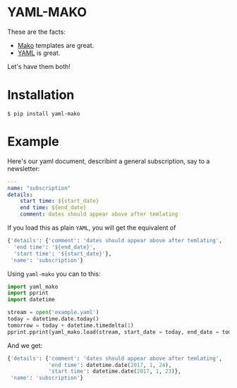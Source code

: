# YAML-MAKO

These are the facts:

* [Mako](http://www.makotemplates.org/) templates are great.
* [YAML](https://en.wikipedia.org/wiki/YAML) is great.

Let's have them both!

# Installation

    $ pip install yaml-mako

# Example

Here's our yaml document, describint a general subscription, say to a newsletter:

```yaml
---
name: "subscription"
details:
    start time: ${start_date}
    end time: ${end_date}
    comment: dates should appear above after temlating
```

If you load this as plain `YAML`, you will get the equivalent of

```python
{'details': {'comment': 'dates should appear above after temlating',
  'end time': '${end_date}',
  'start time': '${start_date}'},
 'name': 'subscription'}
```

Using `yaml-mako` you can to this:

```python
import yaml_mako
import pprint
import datetime

stream = open('example.yaml')
today = datetime.date.today()
tomorrow = today + datetime.timedelta(1)
pprint.pprint(yaml_mako.load(stream, start_date = today, end_date = tomorrow))
```

And we get:

```python
{'details': {'comment': 'dates should appear above after temlating',
             'end time': datetime.date(2017, 1, 24),
             'start time': datetime.date(2017, 1, 23)},
 'name': 'subscription'}
```

